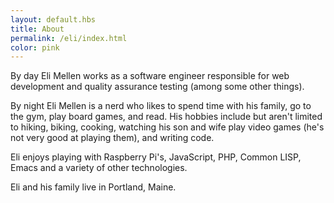 ```yaml
--- 
layout: default.hbs
title: About
permalink: /eli/index.html
color: pink
--- 
```


By day Eli Mellen works as a software engineer responsible for web development and quality assurance testing (among some other things).

By night Eli Mellen is a nerd who likes to spend time with his family, go to the gym, play board games, and read. His hobbies include but aren't limited to hiking, biking, cooking, watching his son and wife play video games (he's not very good at playing them), and writing code.

Eli enjoys playing with Raspberry Pi's, JavaScript, PHP, Common LISP, Emacs and a variety of other technologies.

Eli and his family live in Portland, Maine.

